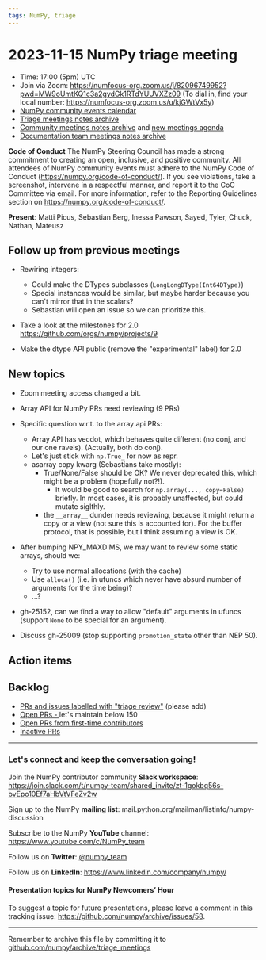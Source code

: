 ```yaml
---
tags: NumPy, triage
---
```


# 2023-11-15 NumPy triage meeting


- Time: 17:00 (5pm) UTC
- Join via Zoom: https://numfocus-org.zoom.us/j/82096749952?pwd=MW9oUmtKQ1c3a2gydGk1RTdYUUVXZz09 (To dial in, find your local number: https://numfocus-org.zoom.us/u/kjGWtVx5y)
- [NumPy community events calendar](https://scientific-python.org/calendars)
- [Triage meetings notes archive](https://github.com/numpy/archive/tree/master/triage_meetings)
- [Community meetings notes archive](https://github.com/numpy/archive/tree/main/community_meetings) and [new meetings agenda](https://hackmd.io/76o-IxCjQX2mOXO_wwkcpg)
- [Documentation team meetings notes archive](https://github.com/numpy/archive/tree/main/docs_team_meetings)


**Code of Conduct**
The NumPy Steering Council has made a strong commitment to creating an open, inclusive, and positive community. 
All attendees of NumPy community events must adhere to the NumPy Code of Conduct (https://numpy.org/code-of-conduct/). 
If you see violations, take a screenshot, intervene in a respectful manner, and report it to the CoC Committee via email. For more information, refer to the Reporting Guidelines section on https://numpy.org/code-of-conduct/.

**Present**: Matti Picus, Sebastian Berg, Inessa Pawson, Sayed, Tyler, Chuck, Nathan, Mateusz

## Follow up from previous meetings


- Rewiring integers:
  - Could make the DTypes subclasses (`LongLongDType(Int64DType)`)
  - Special instances would be similar, but maybe harder because you can't mirror that in the scalars?
  - Sebastian will open an issue so we can prioritize this.

- Take a look at the milestones for 2.0 https://github.com/orgs/numpy/projects/9

- Make the dtype API public (remove the "experimental" label) for 2.0


## New topics

- Zoom meeting access changed a bit.

- Array API for NumPy PRs need reviewing (9 PRs)

- Specific question w.r.t. to the array api PRs:
  - Array API has vecdot, which behaves quite different (no conj, and our one ravels). (Actually, both do conj).
  - Let's just stick with `np.True_` for now as repr.
  - asarray copy kwarg (Sebastians take mostly):
    - True/None/False should be OK?  We never deprecated this, which might be a problem (hopefully not?!).
      - It would be good to search for `np.array(..., copy=False)` briefly.  In most cases, it is probably unaffected, but could mutate siglthly.
    - the `__array__` dunder needs reviewing, because it might return a copy or a view (not sure this is accounted for).  For the buffer protocol, that is possible, but I think assuming a view is OK.

- After bumping NPY_MAXDIMS, we may want to review some static arrays, should we:
  - Try to use normal allocations (with the cache)
  - Use `alloca()` (i.e. in ufuncs which never have absurd number of arguments for the time being)?
  - ...?

- gh-25152, can we find a way to allow "default" arguments in ufuncs (support `None` to be special for an argument).


- Discuss gh-25009 (stop supporting `promotion_state` other than NEP 50).


## Action items



## Backlog

* [PRs and issues labelled with "triage review"](https://github.com/numpy/numpy/labels/triage%20review) (please add)
* [Open PRs - ](https://github.com/numpy/numpy/pulls) let's maintain below 150
* [Open PRs from first-time contributors](https://github.com/orgs/numpy/projects/5) 
* [Inactive PRs](https://github.com/orgs/numpy/projects/6)



---

### Let's connect and keep the conversation going!
Join the NumPy contributor community **Slack workspace**: https://join.slack.com/t/numpy-team/shared_invite/zt-1gokbq56s-bvEpo10Ef7aHbVtVFeZv2w

Sign up to the NumPy **mailing list**: mail.python.org/mailman/listinfo/numpy-discussion

Subscribe to the NumPy **YouTube** channel: https://www.youtube.com/c/NumPy_team


Follow us on **Twitter**: [@numpy_team](https://twitter.com/numpy_team)

Follow us on **LinkedIn**: https://www.linkedin.com/company/numpy/

#### Presentation topics for NumPy Newcomers’ Hour 
To suggest a topic for future presentations, please leave a comment in this tracking issue: https://github.com/numpy/archive/issues/58.

---

Remember to archive this file by committing it to [github.com/numpy/archive/triage_meetings](https://github.com/numpy/archive/tree/main/triage_meetings)